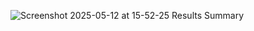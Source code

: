 ![Screenshot 2025-05-12 at 15-52-25 Results Summary](https://github.com/user-attachments/assets/0709d258-7331-4778-8d12-cca1c22bddbd)
